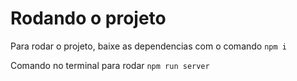 # Rodando o projeto

Para rodar o projeto, baixe as dependencias com o comando `npm i`

Comando no terminal para rodar
`npm run server`
